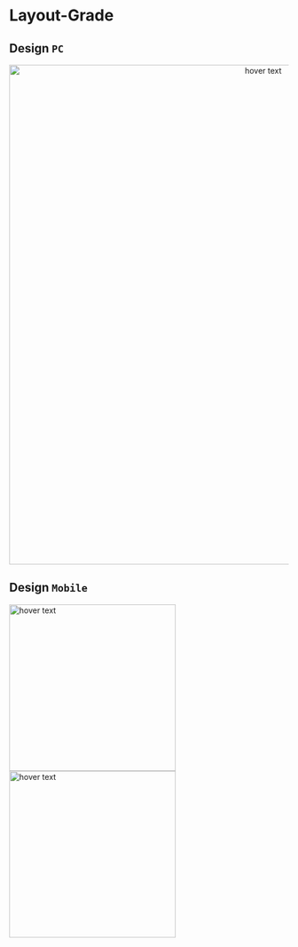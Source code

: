 # Layout-Grade

## Design `PC`

<p align="center">
  <img src="https://github.com/RafaelCarvalhoNeto/layout-grade/blob/master/assets/img/layout.PNG" width="900" title="hover text">
</p>

## Design `Mobile`

<p align="around">
  <img src="https://github.com/RafaelCarvalhoNeto/layout-grade/blob/master/assets/img/layout-cel.PNG" width="300" title="hover text">
  <img src="https://github.com/RafaelCarvalhoNeto/layout-grade/blob/master/assets/img/layout-cel1.PNG" width="300" title="hover text">
</p>
